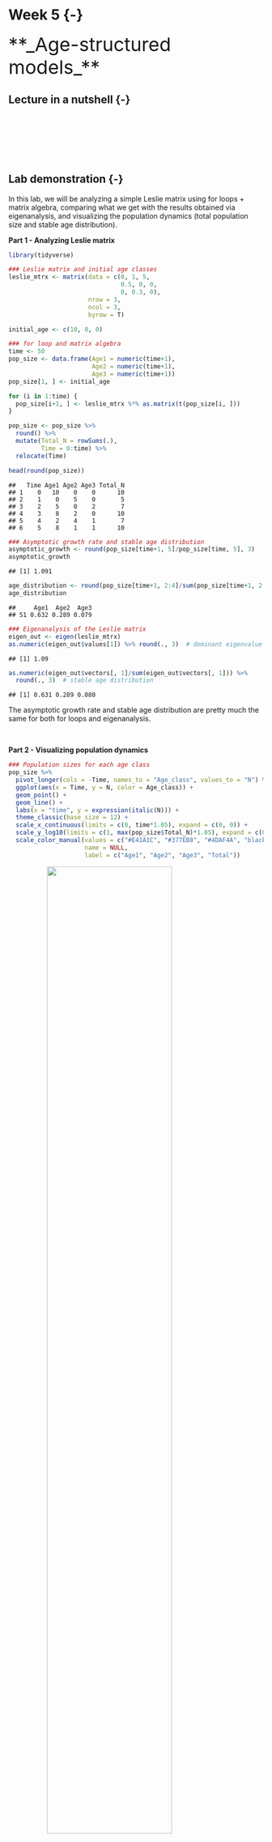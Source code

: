 

# Week 5 {-} 
<div style = "font-size: 28pt"> **_Age-structured models_**</div>

## Lecture in a nutshell {-}

<br>
<br>
<br>
<br>
<br>

## Lab demonstration {-}

In this lab, we will be analyzing a simple Leslie matrix using for loops + matrix algebra, comparing what we get with the results obtained via eigenanalysis, and visualizing the population dynamics (total population size and stable age distribution).

**Part 1 - Analyzing Leslie matrix**


```r
library(tidyverse)

### Leslie matrix and initial age classes
leslie_mtrx <- matrix(data = c(0, 1, 5,
                               0.5, 0, 0,
                               0, 0.3, 0),
                      nrow = 3, 
                      ncol = 3,
                      byrow = T)

initial_age <- c(10, 0, 0)

### for loop and matrix algebra
time <- 50
pop_size <- data.frame(Age1 = numeric(time+1),
                       Age2 = numeric(time+1),
                       Age3 = numeric(time+1))
pop_size[1, ] <- initial_age

for (i in 1:time) {
  pop_size[i+1, ] <- leslie_mtrx %*% as.matrix(t(pop_size[i, ]))
}

pop_size <- pop_size %>% 
  round() %>%
  mutate(Total_N = rowSums(.), 
         Time = 0:time) %>%
  relocate(Time)

head(round(pop_size)) 
```

```
##   Time Age1 Age2 Age3 Total_N
## 1    0   10    0    0      10
## 2    1    0    5    0       5
## 3    2    5    0    2       7
## 4    3    8    2    0      10
## 5    4    2    4    1       7
## 6    5    8    1    1      10
```

```r
### Asymptotic growth rate and stable age distribution 
asymptotic_growth <- round(pop_size[time+1, 5]/pop_size[time, 5], 3)
asymptotic_growth
```

```
## [1] 1.091
```

```r
age_distribution <- round(pop_size[time+1, 2:4]/sum(pop_size[time+1, 2:4]), 3)
age_distribution
```

```
##     Age1  Age2  Age3
## 51 0.632 0.289 0.079
```

```r
### Eigenanalysis of the Leslie matrix
eigen_out <- eigen(leslie_mtrx)
as.numeric(eigen_out$values[1]) %>% round(., 3)  # dominant eigenvalue
```

```
## [1] 1.09
```

```r
as.numeric(eigen_out$vectors[, 1]/sum(eigen_out$vectors[, 1])) %>% 
  round(., 3)  # stable age distribution
```

```
## [1] 0.631 0.289 0.080
```

The asymptotic growth rate and stable age distribution are pretty much the same for both for loops and eigenanalysis.

<br>

**Part 2 - Visualizing population dynamics**


```r
### Population sizes for each age class
pop_size %>%
  pivot_longer(cols = -Time, names_to = "Age_class", values_to = "N") %>%
  ggplot(aes(x = Time, y = N, color = Age_class)) + 
  geom_point() + 
  geom_line() + 
  labs(x = "time", y = expression(italic(N))) +
  theme_classic(base_size = 12) +
  scale_x_continuous(limits = c(0, time*1.05), expand = c(0, 0)) +
  scale_y_log10(limits = c(1, max(pop_size$Total_N)*1.05), expand = c(0, 0)) + 
  scale_color_manual(values = c("#E41A1C", "#377EB8", "#4DAF4A", "black"),
                     name = NULL,
                     label = c("Age1", "Age2", "Age3", "Total"))
```

<img src="05_Week_5_files/figure-html/unnamed-chunk-2-1.png" width="70%" style="display: block; margin: auto;" />

```r
### Stable age distribution
library(gganimate)

age_animate <- pop_size %>% 
  mutate(across(Age1:Age3, function(x){x/Total_N})) %>%
  select(Time, Age1:Age3) %>%
  pivot_longer(Age1:Age3, names_to = "Age", values_to = "Proportion") %>%
  ggplot(aes(x = Age, y = Proportion, fill = Age)) + 
  geom_bar(stat = "identity", show.legend = F) +
  labs(x = "") +
  scale_y_continuous(limits = c(0, 1), breaks = seq(0, 1, 0.1), expand = c(0, 0)) +
  scale_fill_brewer(palette = "Set1") + 
  theme_classic(base_size = 12) + 
  transition_manual(Time) + 
  ggtitle("Time {frame}") + 
  theme(title = element_text(size = 15))

anim_save("age_distribution.gif", age_animate, nframes = time + 1, fps = 4, width = 5, height = 4, units = "in", res = 300)
RColorBrewer::brewer.pal(3, "Set1")
```

```
## [1] "#E41A1C" "#377EB8" "#4DAF4A"
```

<style>
.center {
  display: block;
  margin-left: auto;
  margin-right: auto;
  width: 70%;
}
</style>

<img src="./age_distribution.gif" class="center"/>

<br>

**Part 4 - Advanced topic: Incorporating density-dependence into Leslie matrix **

The cell values in a standard Leslie matrix are fixed and independent of population density, leading to an exponential population growth. This assumption can be relaxed by incorporating density-dependence into the transitions (survival probability, fecundity). Here, we will include negative density-dependence for the fecundity of individuals in Age3 class and see how this might affect the long-term population dynamics.


```r
### Leslie matrix, initial age classes, and carrying capacity
leslie_mtrx <- matrix(data = c(0, 0, 10,
                               0.6, 0, 0,
                               0, 0.3, 0.1),
                      nrow = 3, 
                      ncol = 3,
                      byrow = T)

initial_age <- c(20, 0, 0)
K <- 10000

### for loop and matrix algebra
time <- 150
pop_size_dens_dep <- data.frame(Age1 = numeric(time+1),
                                Age2 = numeric(time+1),
                                Age3 = numeric(time+1))
pop_size_dens_dep[1, ] <- initial_age

for (i in 1:time) {
  N <- sum(pop_size_dens_dep[i, ])  # the current population size
  leslie_mtrx_dens_dep <- leslie_mtrx
  
  # negative density-dependence for the fecundity of individuals in Age3 class
  ifelse((1-N/K) > 0,  
         leslie_mtrx_dens_dep[1, 3] <- leslie_mtrx_dens_dep[1, 3]*(1-N/K),
         leslie_mtrx_dens_dep[1, 3] <- 0)   
  
  pop_size_dens_dep[i+1, ] <- leslie_mtrx_dens_dep %*% as.matrix(t(pop_size_dens_dep[i, ]))
}

pop_size_dens_dep <- pop_size_dens_dep %>% 
  round() %>%
  mutate(Total_N = rowSums(.), 
         Time = 0:time) %>%
  relocate(Time)

head(round(pop_size_dens_dep)) 
```

```
##   Time Age1 Age2 Age3 Total_N
## 1    0   20    0    0      20
## 2    1    0   12    0      12
## 3    2    0    0    4       4
## 4    3   36    0    0      36
## 5    4    4   22    0      26
## 6    5    0    2    6       8
```

```r
### Age distribution
age_distribution_dens_dep <- round(pop_size_dens_dep[time+1, 2:4]/sum(pop_size_dens_dep[time+1, 2:4]), 3)
age_distribution_dens_dep
```

```
##      Age1 Age2  Age3
## 151 0.982    0 0.018
```

```r
### Total population size
ggplot(data = pop_size_dens_dep, aes(x = Time, y = Total_N)) + 
  geom_point() + 
  geom_line() + 
  labs(x = "time", y = expression(italic(N))) +
  theme_classic(base_size = 12) +
  scale_x_continuous(limits = c(0, time*1.05), expand = c(0, 0)) +
  scale_y_continuous(limits = c(0, max(pop_size_dens_dep$Total_N)*1.05), expand = c(0, 0))
```

<img src="05_Week_5_files/figure-html/unnamed-chunk-3-1.png" width="70%" style="display: block; margin: auto;" />

```r
### Stable age distribution
age_animate_dens_dep <- pop_size_dens_dep %>% 
  mutate(across(Age1:Age3, function(x){x/Total_N})) %>%
  select(Time, Age1:Age3) %>%
  pivot_longer(Age1:Age3, names_to = "Age", values_to = "Proportion") %>%
  ggplot(aes(x = Age, y = Proportion, fill = Age)) + 
  geom_bar(stat = "identity", show.legend = F) +
  labs(x = "") +
  scale_y_continuous(limits = c(0, 1), breaks = seq(0, 1, 0.1), expand = c(0, 0)) +
  scale_fill_brewer(palette = "Set1") + 
  theme_classic(base_size = 12) + 
  transition_manual(Time) + 
  ggtitle("Time {frame}") + 
  theme(title = element_text(size = 15))

anim_save("age_distribution_dens_dep.gif", age_animate_dens_dep, nframes = time + 1, fps = 4, width = 5, height = 4, units = "in", res = 300)
```

<img src="./age_distribution_dens_dep.gif" class="center"/>

**Part 5 - COM(P)ADRE: A global database of population matrices**
[COM(P)ADRE](https://compadre-db.org/) is an online repository containing matrix population models on hundreds of plants, animals, algae, fungi, bacteria, and viruses around the world, as well as their associated metadata. Take a look at the website: You will be exploring the population dynamics of a species (of your choice) in your assignment!

<br>

## Additional readings {-}

<br>
<br>
<br>
<br>
<br>

## Assignments {-}

[](./Assignments/.pdf){target="_blank"}

<!-- [Suggested Solutions](./Assignments/.pdf){target="_blank"} -->


